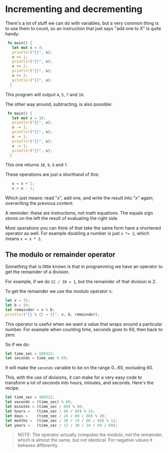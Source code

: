 # Incrementing and decrementing

There's a lot of stuff we can do with variables, but a very common thing is 
to use them to count, so an instruction that just says 
"add one to X" is quite handy:

```rust
 fn main() {
   let mut x = 4;
   println!("{}", x);
   x += 1;
   println!("{}", x);
   x += 2;
   println!("{}", x);
   x += 3;
   println!("{}", x);
  }
```

This program will output `4`, `5`, `7` and `10`.

The other way around, subtracting, is also possible:

```rust
 fn main() {
   let mut x = 10;
   println!("{}", x);
   x -= 1;
   println!("{}", x);
   x -= 1;
   println!("{}", x);
   x -= 1;
   println!("{}", x);
  }
```

This one returns `10`, `9`, `8` and `7`.

These operations are just a shorthand of this:


```rust
   x = x + 1;
   x = x - 1;
```

Which just means: read "x", add one, and write the result into "x" again; 
overwriting the previous content.

A reminder: these are instructions, not math equations. 
The equals sign stores on the left the result of evaluating the right side.

Most operations you can think of that take the same form have a shortened 
operator as well. 
For example doubling a number is just `x *= 2`, which means `x = x * 2`.

## The modulo or remainder operator

Something that is little known is that in programming we have an operator
to get the remainder of a division.

For example, if we do `12 / 10 = 1`, but the remainder of that division is 2.

To get the remainder we use the modulo operator `%`:

```rust
let v = 35;
let b = 10;
let remainder = v % b;
println!("{} % {} = {}", v, b, remainder);
```

This operator is useful when we want a value that wraps around a particular
number. For example when counting time, seconds goes to 60, then back to zero.

So if we do:
```rust
let time_sec = 100322;
let seconds = time_sec % 60;
```

It will make the `seconds` variable to be on the range 0…60, excluding 60.

This, with the use of divisions, it can make for a very easy code to transform
a lot of seconds into hours, minutes, and seconds. Here's the recipe.

```rust
let time_sec = 100322;
let seconds = (time_sec) % 60;
let minutes = (time_sec / 60) % 60;
let hours =   (time_sec / 60 / 60) % 24;
let days =    (time_sec / 24 / 60 / 60) % 30;
let months =  (time_sec / 30 / 24 / 60 / 60) % 12;
let years =   (time_sec / 12 / 30 / 24 / 60 / 60);
```

> NOTE: The operator actually computes the modulo, not the remainder, which
> is almost the same, but not identical. For negative values it behaves 
> differently.